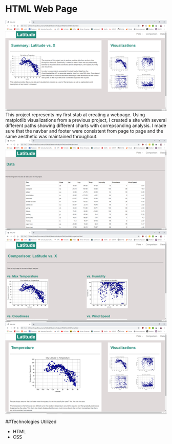 # HTML Web Page
![alt text](https://github.com/bpate05/WeatherWebPage/blob/master/Images/home_page.png)
This project represents my first stab at creating a webpage. Using matplotlib visualizations from a previous project, I created a site with several different paths showing different charts with correpsonding analysis. I made sure that the navbar and footer were consistent from page to page and the same aesthetic was maintained throughout.
![alt text](https://github.com/bpate05/WeatherWebPage/blob/master/Images/data_page.png)
![alt text](https://github.com/bpate05/WeatherWebPage/blob/master/Images/comparison_page.png)
![alt text](https://github.com/bpate05/WeatherWebPage/blob/master/Images/temp_page.png)

##Technologies Utilized
* HTML
* CSS
